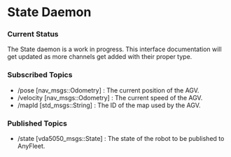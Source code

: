 # State Daemon

### Current Status
The State daemon is a work in progress. This interface documentation will get updated as more channels get added with their proper type.

### Subscribed Topics

* /pose [nav_msgs::Odometry] : The current position of the AGV.
* /velocity [nav_msgs::Odometry] : The current speed of the AGV.  
* /mapId [std_msgs::String] : The ID of the map used by the AGV.  

### Published Topics

* /state [vda5050_msgs::State] : The state of the robot to be published to AnyFleet.

